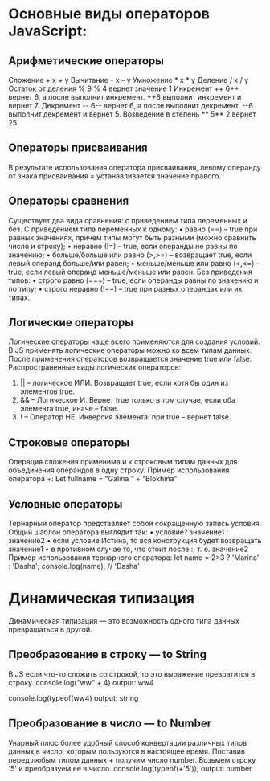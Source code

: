 # Основные виды операторов JavaScript:

## Арифметические операторы

Сложение	+	x + y
Вычитание	-	x – y
Умножение	*	x * y
Деление	/	x / y
Остаток от деления	%	9 % 4 вернет значение 1
Инкремент	++	6++ вернет 6, а после выполнит инкремент. ++6 выполнит инкремент и вернет 7.
Декремент	--	6-- вернет 6, а после выполнит декремент. --6 выполнит декремент и вернет 5.
Возведение в степень	**	5** 2 вернет 25

## Операторы присваивания

В результате использования оператора присваивания, левому операнду от знака присваивания = устанавливается значение правого.

## Операторы сравнения

Существует два вида сравнения: с приведением типа переменных и без.
С приведением типа переменных к одному:
•	равно (==) – true при равных значениях, причем типы могут быть разными (можно сравнить число и строку);
•	неравно (!=) – true, если операнды не равны по значению;
•	больше/больше или равно (>,>=) – возвращает true, если левый операнд больше/или равен;
•	меньше/меньше или равно (<,<=) – true, если левый операнд меньше/меньше или равен.
Без приведения типов:
•	строго равно (===) – true, если операнды равны по значению и по типу;
•	строго неравно (!==) – true при разных операндах или их типах.

## Логические операторы

Логические операторы чаще всего применяются для создания условий. В JS применять логические операторы можно ко всем типам данных. После применения операторов возвращается значение true или false.
Распространенные виды логических операторов:
1.	|| – логическое ИЛИ. Возвращает true, если хотя бы один из элементов true.
2.	&& – Логическое И. Вернет true только в том случае, если оба элемента true, иначе – false.
3.	! – Оператор НЕ. Инверсия элемента: при true – вернет false.

## Строковые операторы

Операция сложения применима и к строковым типам данных для объединения операндов в одну строку. Пример использования оператора +:
Let fullname = “Galina ” + “Blokhina”

## Условные операторы

Тернарный оператор представляет собой сокращенную запись условия. Общий шаблон оператора выглядит так:
•	условие? значение1 : значение2
•	если условие Истина, то вся конструкция будет возвращать значение1
•	в противном случае то, что стоит после :, т. е. значение2
Пример использования тернарного оператора:
let name = 2>3 ? 'Marina' : 'Dasha';
console.log(name); // 'Dasha'

# Динамическая типизация
Динамическая типизация — это возможность одного типа данных превращаться в другой.

## Преобразование в строку — to String

В JS если что-то сложить со строкой, то это выражение превратится в строку.
console.log("ww" + 4)
output: ww4

console.log(typeof(ww4)
output: string

## Преобразование в число — to Number
Унарный плюс более удобный способ конвертации различных типов данных в число, которым пользуются в настоящее время.
Поставив перед любым типом данных + получим число number. Возьмем строку '5' и преобразуем ее в число.
console.log(typeof(+'5'));
output: number